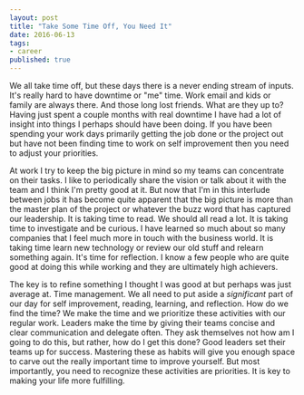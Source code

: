```yaml
---
layout: post
title: "Take Some Time Off, You Need It"
date: 2016-06-13
tags:
- career
published: true
---
```

We all take time off, but these days there is a never ending stream of inputs. It's really hard to have downtime or "me" time.  Work email and kids or family are always there. And those long lost friends.  What are they up to?  Having just spent a couple months with real downtime I have had a lot of insight into things I perhaps should have been doing.  If you have been spending your work days primarily getting the job done or the project out but have not been finding time to work on self improvement then you need to adjust your priorities.

At work I try to keep the big picture in mind so my teams can concentrate on their tasks. I like to periodically share the vision or talk about it with the team and I think I'm pretty good at it. But now that I'm in this interlude between jobs it has become quite apparent that the big picture is more than the master plan of the project or whatever the buzz word that has captured our leadership. It is taking time to read. We should all read a lot. It is taking time to investigate and be curious. I have learned so much about so many companies that I feel much more in touch with the business world. It is taking time learn new technology or review our old stuff and relearn something again. It's time for reflection. I know a few people who are quite good at doing this while working and they are ultimately high achievers. 

The key is to refine something I thought I was good at but perhaps was just average at. Time management. We all need to put aside a *significant* part of our day for self improvement, reading, learning, and reflection. How do we find the time? We make the time and we prioritize these activities with our regular work. Leaders make the time by giving their teams concise and clear communication and delegate often. They ask themselves not how am I going to do this, but rather, how do I get this done? Good leaders set their teams up for success. Mastering these as habits will give you enough space to carve out the really important time to improve yourself. But most importantly, you need to recognize these activities are priorities. It is key to making your life more fulfilling. 
 
